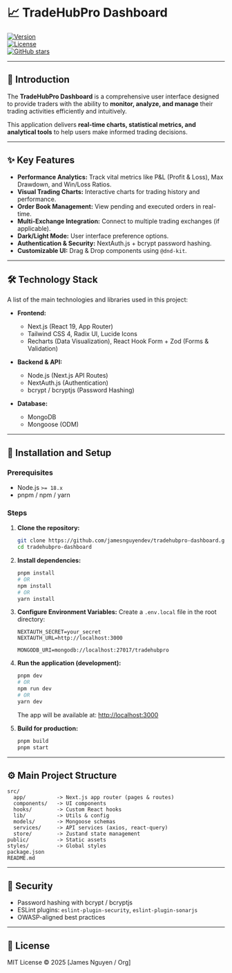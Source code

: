# 📈 TradeHubPro Dashboard

[![Version](https://img.shields.io/badge/Version-1.0.0-blue)](https://github.com/jamesnguyendev/tradehubpro-dashboard)  
[![License](https://img.shields.io/github/license/jamesnguyendev/tradehubpro-dashboard)](LICENSE)  
[![GitHub stars](https://img.shields.io/github/stars/jamesnguyendev/tradehubpro-dashboard.svg?style=social&label=Star)](https://github.com/jamesnguyendev/tradehubpro-dashboard)  

---

## 📌 Introduction

The **TradeHubPro Dashboard** is a comprehensive user interface designed to provide traders with the ability to **monitor, analyze, and manage** their trading activities efficiently and intuitively.  

This application delivers **real-time charts, statistical metrics, and analytical tools** to help users make informed trading decisions.  

---

## ✨ Key Features

* **Performance Analytics:** Track vital metrics like P&L (Profit & Loss), Max Drawdown, and Win/Loss Ratios.  
* **Visual Trading Charts:** Interactive charts for trading history and performance.  
* **Order Book Management:** View pending and executed orders in real-time.  
* **Multi-Exchange Integration:** Connect to multiple trading exchanges (if applicable).  
* **Dark/Light Mode:** User interface preference options.  
* **Authentication & Security:** NextAuth.js + bcrypt password hashing.  
* **Customizable UI:** Drag & Drop components using `@dnd-kit`.  

---

## 🛠️ Technology Stack

A list of the main technologies and libraries used in this project:

* **Frontend:**
  * Next.js (React 19, App Router)
  * Tailwind CSS 4, Radix UI, Lucide Icons
  * Recharts (Data Visualization), React Hook Form + Zod (Forms & Validation)

* **Backend & API:**
  * Node.js (Next.js API Routes)
  * NextAuth.js (Authentication)
  * bcrypt / bcryptjs (Password Hashing)
 
* **Database:**
  * MongoDB
  * Mongoose (ODM)

---

## 🚀 Installation and Setup

### Prerequisites

* Node.js `>= 18.x`  
* pnpm / npm / yarn  

### Steps

1. **Clone the repository:**
   ```bash
   git clone https://github.com/jamesnguyendev/tradehubpro-dashboard.git
   cd tradehubpro-dashboard
   ```

2. **Install dependencies:**
   ```bash
   pnpm install
   # OR
   npm install
   # OR
   yarn install
   ```

3. **Configure Environment Variables:**
   Create a `.env.local` file in the root directory:
   ```env
   NEXTAUTH_SECRET=your_secret
   NEXTAUTH_URL=http://localhost:3000

   MONGODB_URI=mongodb://localhost:27017/tradehubpro
   ```

4. **Run the application (development):**
   ```bash
   pnpm dev
   # OR
   npm run dev
   # OR
   yarn dev
   ```
   The app will be available at: [http://localhost:3000](http://localhost:3000)

5. **Build for production:**
   ```bash
   pnpm build
   pnpm start
   ```

---

## ⚙️ Main Project Structure

```
src/
  app/          -> Next.js app router (pages & routes)
  components/   -> UI components
  hooks/        -> Custom React hooks
  lib/          -> Utils & config
  models/       -> Mongoose schemas
  services/     -> API services (axios, react-query)
  store/        -> Zustand state management
public/         -> Static assets
styles/         -> Global styles
package.json
README.md
```

---

## 🔐 Security

* Password hashing with bcrypt / bcryptjs  
* ESLint plugins: `eslint-plugin-security`, `eslint-plugin-sonarjs`  
* OWASP-aligned best practices  

---

## 📜 License

MIT License © 2025 [James Nguyen / Org]  
